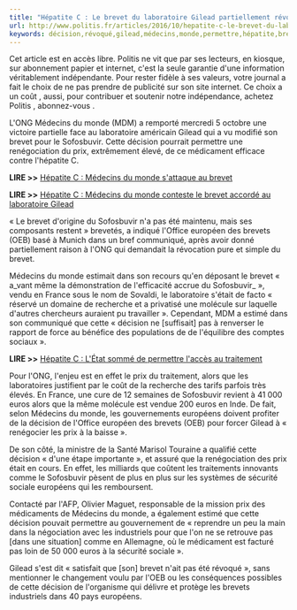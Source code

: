 ```yaml
---
title: "Hépatite C : Le brevet du laboratoire Gilead partiellement révoqué"
url: http://www.politis.fr/articles/2016/10/hepatite-c-le-brevet-du-laboratoire-gilead-partiellement-revoque-35537/
keywords: décision,révoqué,gilead,médecins,monde,permettre,hépatite,brevet,prix,long,laboratoire,partiellement,sofosbuvir
---
```

Cet article est en accès libre. Politis ne vit que par ses lecteurs, en kiosque, sur abonnement papier et internet, c'est la seule garantie d'une information véritablement indépendante. Pour rester fidèle à ses valeurs, votre journal a fait le choix de ne pas prendre de publicité sur son site internet. Ce choix a un coût , aussi, pour contribuer et soutenir notre indépendance, achetez Politis , abonnez-vous .

L\'ONG Médecins du monde (MDM) a remporté mercredi 5 octobre une victoire partielle face au laboratoire américain Gilead qui a vu modifié son brevet pour le Sofosbuvir. Cette décision pourrait permettre une renégociation du prix, extrêmement élevé, de ce médicament efficace contre l\'hépatite C.

**LIRE \>\>** [Hépatite C : Médecins du monde s\'attaque au brevet](http://www.politis.fr/articles/2015/02/hepatite-c-medecins-du-monde-sattaque-au-brevet-30093/)

**LIRE \>\>** [Hépatite C : Médecins du monde conteste le brevet accordé au laboratoire Gilead](http://www.politis.fr/articles/2016/09/hepatite-c-medecins-du-monde-conteste-le-brevet-accorde-au-laboratoire-gilead-35475/)

« Le brevet d\'origine du Sofosbuvir n\'a pas été maintenu, mais ses composants restent » brevetés, a indiqué l\'Office européen des brevets (OEB) basé à Munich dans un bref communiqué, après avoir donné partiellement raison à l\'ONG qui demandait la révocation pure et simple du brevet.

Médecins du monde estimait dans son recours qu\'en déposant le brevet « a\_vant même la démonstration de l\'efficacité accrue du Sofosbuvir\_ », vendu en France sous le nom de Sovaldi, le laboratoire s\'était de facto « réservé un domaine de recherche et a privatisé une molécule sur laquelle d\'autres chercheurs auraient pu travailler ». Cependant, MDM a estimé dans son communiqué que cette « décision ne \[suffisait\] pas à renverser le rapport de force au bénéfice des populations de de l'équilibre des comptes sociaux ».

**LIRE \>\>** [Hépatite C : L'État sommé de permettre l'accès au traitement](http://www.politis.fr/articles/2016/05/hepatite-c-letat-somme-de-permettre-lacces-au-traitement-34746/)

Pour l\'ONG, l\'enjeu est en effet le prix du traitement, alors que les laboratoires justifient par le coût de la recherche des tarifs parfois très élevés. En France, une cure de 12 semaines de Sofosbuvir revient à 41 000 euros alors que la même molécule est vendue 200 euros en Inde. De fait, selon Médecins du monde, les gouvernements européens doivent profiter de la décision de l\'Office européen des brevets (OEB) pour forcer Gilead à « renégocier les prix à la baisse ».

De son côté, la ministre de la Santé Marisol Touraine a qualifié cette décision « d'une étape importante », et assuré que la renégociation des prix était en cours. En effet, les milliards que coûtent les traitements innovants comme le Sofosbuvir pèsent de plus en plus sur les systèmes de sécurité sociale européens qui les remboursent.

Contacté par l'AFP, Olivier Maguet, responsable de la mission prix des médicaments de Médecins du monde, a également estimé que cette décision pouvait permettre au gouvernement de « reprendre un peu la main dans la négociation avec les industriels pour que l'on ne se retrouve pas \[dans une situation\] comme en Allemagne, où le médicament est facturé pas loin de 50 000 euros à la sécurité sociale ».

Gilead s\'est dit « satisfait que \[son\] brevet n'ait pas été révoqué », sans mentionner le changement voulu par l\'OEB ou les conséquences possibles de cette décision de l\'organisme qui délivre et protège les brevets industriels dans 40 pays européens.
